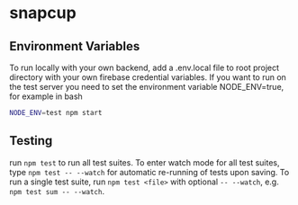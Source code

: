 # snapcup

## Environment Variables

To run locally with your own backend, add a .env.local file to root project directory with your own firebase credential variables.
If you want to run on the test server you need to set the environment variable NODE_ENV=true, for example in bash

```bash
NODE_ENV=test npm start
```

## Testing
run `npm test` to run all test suites. To enter watch mode for all test suites, type `npm test -- --watch` for automatic re-running of tests upon saving.
To run a single test suite, run `npm test <file>` with optional `-- --watch`, e.g. `npm test sum -- --watch`.